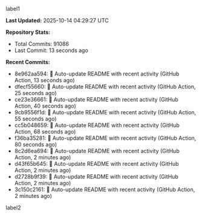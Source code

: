 
label1 
<!-- ACTIVITY_START -->
**Last Updated:** 2025-10-14 04:29:27 UTC

**Repository Stats:**
- Total Commits: 91086
- Last Commit: 13 seconds ago

**Recent Commits:**
- 8e962aa594: 🤖 Auto-update README with recent activity (GitHub Action, 13 seconds ago)
- dfecf55660: 🤖 Auto-update README with recent activity (GitHub Action, 25 seconds ago)
- ce23e36661: 🤖 Auto-update README with recent activity (GitHub Action, 40 seconds ago)
- 9cb9556f1d: 🤖 Auto-update README with recent activity (GitHub Action, 55 seconds ago)
- cc5b048659: 🤖 Auto-update README with recent activity (GitHub Action, 68 seconds ago)
- f36ba35281: 🤖 Auto-update README with recent activity (GitHub Action, 80 seconds ago)
- 8c2d6ea694: 🤖 Auto-update README with recent activity (GitHub Action, 2 minutes ago)
- d43f65b645: 🤖 Auto-update README with recent activity (GitHub Action, 2 minutes ago)
- d2728b9f39: 🤖 Auto-update README with recent activity (GitHub Action, 2 minutes ago)
- 3c150c2161: 🤖 Auto-update README with recent activity (GitHub Action, 2 minutes ago)
<!-- ACTIVITY_END -->

label2
